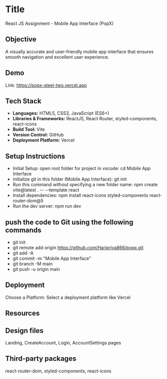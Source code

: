 # Title
React JS Assignment - Mobile App Interface (PopX)

## Objective
A visually accurate and user-friendly mobile app interface that ensures smooth navigation and excellent user experience.

## Demo

Link: https://popx-steel-two.vercel.app

## Tech Stack

- **Languages:** HTML5, CSS3, JavaScript (ES6+) 
- **Libraries & Frameworks:** ReactJS, React Router, styled-components, react-icons  
- **Build Tool:** Vite   
- **Version Control:** GitHub  
- **Deployment Platform:** Vercel  

## Setup Instructions
* Initial Setup: open root folder for project in vscode: cd Mobile App Interface
* initialize git in this folder (Mobile App Interface): git init
* Run this command without specifying a new folder name: npm create vite@latest . -- --template react
* Install dependencies: npm install react-icons styled-components react-router-dom@5 
* Run the dev server: npm run dev

## push the code to Git using the following commands
* git init
* git remote add origin https://github.com/Haripriya866/popx.git
* git add -A
* git commit -m "Mobile App Interface"
* git branch -M main
* git push -u origin main

## Deployment
Choose a Platform: Select a deployment platform like Vercel

## Resources
## Design files
Landing, CreateAccount, Login, AccountSettings pages

## Third-party packages
react-router-dom, styled-components, react-icons
